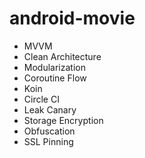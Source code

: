 # android-movie

- MVVM
- Clean Architecture
- Modularization
- Coroutine Flow
- Koin
- Circle CI
- Leak Canary
- Storage Encryption
- Obfuscation
- SSL Pinning
